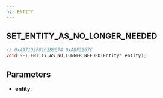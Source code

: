 ```yaml
---
ns: ENTITY
---
```

## SET_ENTITY_AS_NO_LONGER_NEEDED

```c
// 0x4971D2F8162B9674 0xADF2267C
void SET_ENTITY_AS_NO_LONGER_NEEDED(Entity* entity);
```

## Parameters
* **entity**:
